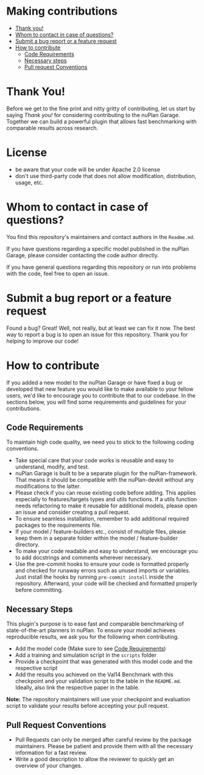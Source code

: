 # Making contributions
* [Thank you!](#thank-you)
* [Whom to contact in case of questions?](#contact)
* [Submit a bug report or a feature request](#bug-feature)
* [How to contribute](#how-to-contribute)
    * [Code Requirements](#code-requirements)
    * [Necessary steps](#steps)
    * [Pull request Conventions](#pr)

# <a name="thank-you">Thank You!</a>
Before we get to the fine print and nitty gritty of contributing, let us start by saying *Thank you!* for considering contributing to the nuPlan Garage.
Together we can build a powerful plugin that allows fast benchmarking with comparable results across research.

# <a name="license">License</a>
* be aware that your code will be under Apache 2.0 license
* don't use third-party code that does not allow modification, distribution, usage, etc.

# <a name="contact">Whom to contact in case of questions?</a>
You find this repository's maintainers and contact authors in the `Readme.md`.

If you have questions regarding a specific model published in the nuPlan Garage, please consider contacting the code author directly.

If you have general questions regarding this repository or run into problems with the code, feel free to open an issue.

# <a name="bug-feature">Submit a bug report or a feature request</a>
Found a bug? Great! Well, not really, but at least we can fix it now. The best way to report a bug is to open an issue for this repository. Thank you for helping to improve our code!

# <a name="how-to-contribute">How to contribute</a>
If you added a new model to the nuPlan Garage or have fixed a bug or developed that new feature you would like to make available to your fellow users, we'd like to encourage you to contribute that to our codebase. In the sections below, you will find some requirements and guidelines for your contributions.

## <a name="code-requirements">Code Requirements</a>
To maintain high code quality, we need you to stick to the following coding conventions.
* Take special care that your code works is reusable and easy to understand, modify, and test.
* nuPlan Garage is built to be a separate plugin for the nuPlan-framework. That means it should be compatible with the nuPlan-devkit without any modifications to the latter.
* Please check if you can reuse existing code before adding. This applies especially to features/targets types and utils functions. If a utils function needs refactoring to make it reusable for additional models, please open an issue and consider creating a pull request.
* To ensure seamless installation, remember to add additional required packages to the requirements file.
* If your model / feature-builders etc., consist of multiple files, please keep them in a separate folder within the model / feature-builder directory.
* To make your code readable and easy to understand, we encourage you to add docstrings and comments wherever necessary.
* Use the pre-commit hooks to ensure your code is formatted properly and checked for runaway errors such as unused imports or variables. Just install the hooks by running `pre-commit install` inside the repository. Afterward, your code will be checked and formatted properly before committing.

## <a name="steps">Necessary Steps</a>
This plugin's purpose is to ease fast and comparable benchmarking of state-of-the-art planners in nuPlan.
To ensure your model achieves reproducible results, we ask you for the following when contributing.
* Add the model code (Make sure to see [Code Requirements](#code-requirements))
* Add a training and simulation script in the `scripts` folder
* Provide a checkpoint that was generated with this model code and the respective script
* Add the results you achieved on the Val14 Benchmark with this checkpoint and your validation script to the table in the `README.md`. Ideally, also link the respective paper in the table.

**Note:** The repository maintainers will use your checkpoint and evaluation script to validate your results before accepting your pull request.

## <a name="pr">Pull Request Conventions</a>
* Pull Requests can only be merged after careful review by the package maintainers.
Please be patient and provide them with all the necessary information for a fast review.
* Write a good description to allow the reviewer to quickly get an overview of your changes.
